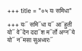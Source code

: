 +++
title = "०५ यः समिधा"

+++
यः᳓ समि᳓धा य᳓ आ᳓हुती  
यो᳓ वे᳓देन ददा᳓श म᳓र्तो अग्न᳓ये  
यो᳓ न᳓मसा सुअध्वरः᳓